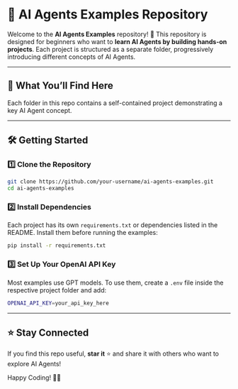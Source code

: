 # 🤖 AI Agents Examples Repository

Welcome to the **AI Agents Examples** repository! 🚀 This repository is designed for beginners who want to **learn AI Agents by building hands-on projects**. Each project is structured as a separate folder, progressively introducing different concepts of AI Agents.

---

## 📌 **What You’ll Find Here**
Each folder in this repo contains a self-contained project demonstrating a key AI Agent concept.

---

## 🛠 **Getting Started**
### **1️⃣ Clone the Repository**
```bash
git clone https://github.com/your-username/ai-agents-examples.git
cd ai-agents-examples
```

### **2️⃣ Install Dependencies**
Each project has its own `requirements.txt` or dependencies listed in the README. Install them before running the examples:
```bash
pip install -r requirements.txt
```

### **3️⃣ Set Up Your OpenAI API Key**
Most examples use GPT models. To use them, create a `.env` file inside the respective project folder and add:
```bash
OPENAI_API_KEY=your_api_key_here
```

---

## ⭐ **Stay Connected**
If you find this repo useful, **star it** ⭐ and share it with others who want to explore AI Agents!

Happy Coding! 🤖🔥